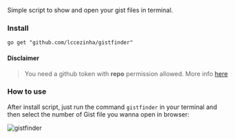 Simple script to show and open your gist files in terminal.

### Install

```golang
go get "github.com/lccezinha/gistfinder"
```

#### Disclaimer

> You need a github token with **repo** permission allowed. More info [here](https://help.github.com/articles/creating-an-access-token-for-command-line-use/)


### How to use

After install script, just run the command `gistfinder` in your terminal and then select the number of Gist file you wanna open in browser:

![gistfinder](http://i.imgur.com/5MRD31N.png)
